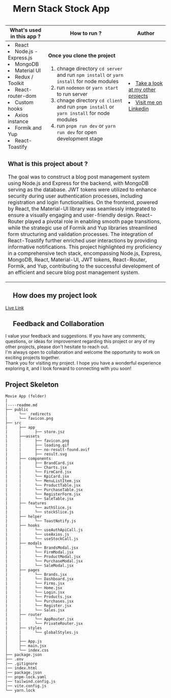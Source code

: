 <div id="user-content-toc">
  <ul align="left">
    <summary><h1 style="display: inline-block">Mern Stack Stock App</h1></summary>
  </ul>
</div>

<table>
   <thead>
        <tr>
            <th>What's used in this app ?</th>
            <th>How to run ?</th>
            <th>Author</th>
        </tr>
    </thead>
  <tbody>
  <tr>
    <td> 
      <li> React
      <li> Node.js - Express.js
      <li> MongoDB
      <li> Material UI
      <li> Redux / Toolkit
      <li> React-router-dom    
      <li> Custom hooks  
      <li> Axios instance
      <li> Formik and Yup
      <li> React-Toastify
    </td>
    <td>  <h4>Once you clone the project</h4>  

 1) chnage directory `cd server`  and run  `npm install` or `yarn install` for node modules
 2) run `nodemon` or `yarn start` to run server
 3) chnage directory `cd client`  and run  `pnpm install` or `yarn install` for node modules
 4) run `pnpm run dev` or `yarn run dev` for open development stage
   </td>
    <td> <li> <a href="https://github.com/AliDurul" target="_blank">Take a look at my other projects</a> <li> <a href="https://www.linkedin.com/in/ali-durul/" target="_blank">Visit me on Linkedin</a> 
  </tr>
  <tr>
    <td colspan="3"><h3>What is this project about ?</h3> 
<p>
The goal was to construct a blog post management system using Node.js and Express for the backend, with MongoDB serving as the database. JWT tokens were utilized to enhance security during user authentication processes, including registration and login functionalities. On the frontend, powered by React, the Material-UI library was seamlessly integrated to ensure a visually engaging and user-friendly design. React-Router played a pivotal role in enabling smooth page transitions, while the strategic use of Formik and Yup libraries streamlined form structuring and validation processes. The integration of React-Toastify further enriched user interactions by providing informative notifications. This project highlighted my proficiency in a comprehensive tech stack, encompassing Node.js, Express, MongoDB, React, Material-UI, JWT tokens, React-Router, Formik, and Yup, contributing to the successful development of an efficient and secure blog post management system.</p>
    </td>
  </tr>
      </tbody>
</table>




<div id="user-content-toc">
  <ul align="left">
    <summary><h2>How does my project look</h2></summary>
  </ul>
</div>


[Live Link]()


<div id="user-content-toc">
  <ul align="left">
    <summary><h2>Feedback and Collaboration</h2></summary>
  </ul>
</div>
I value your feedback and suggestions. If you have any comments, questions, or ideas for improvement regarding this project or any of my other projects, please don't hesitate to reach out.<br>
I'm always open to collaboration and welcome the opportunity to work on exciting projects together.<br>
Thank you for visiting my project. I hope you have a wonderful experience exploring it, and I look forward to connecting with you soon!




## Project Skeleton

```
Movie App (folder)
|
|----readme.md    
├── public
│     └── _redirects
|     └── favicon.png
├── src
|     ├── app
|     |      ├── store.jsz
|     ├──assets
|     |      ├── favicon.png
|     |      ├── loading.gif
|     |      ├── no-result-found.avif
|     |      ├── result.svg
|     ├── components
|     |      ├── BrandCard.jsx
|     |      └── Charts.jsx
|     |      └── FirmCard.jsx
|     |      └── KpiCard.jsx
|     |      └── MenuListItem.jsx
|     |      └── ProductTable.jsx
|     |      └── PurchaseTable.jsx
|     |      └── RegisterForm.jsx
|     |      └── SaleTable.jsx
|     ├── features
|     |      └── authSlice.js
|     |      └── stockSlice.js
|     ├── helper
|     |      └── ToastNotify.js
|     ├── hooks
|     |      └── useAuthApiCall.js
|     |      └── useAxios.js
|     |      └── useStockCall.js
|     ├── modals
|     |      └── BrandsModal.jsx  
|     |      └── FirmModal.jsx
|     |      └── ProductModal.jsx
|     |      └── PurchaseModal.jsx
|     |      └── SaleModal.jsx
|     ├── pages
|     |      └── Brands.jsx
|     |      └── Dashboard.jsx
|     |      └── Firms.jsx
|     |      └── Home.jsx
|     |      └── Login.jsx
|     |      └── Products.jsx
|     |      └── Purchases.jsx
|     |      └── Register.jsx
|     |      └── Sales.jsx
|     ├── router
|     |      └── AppRouter.jsx
|     |      └── PrivateRouter.jsx
|     ├── styles
|     |      └── globalStyles.js
|     |
│     ├── App.js
│     ├── main.jsx
│     └── index.css
├── package.json
├── .env
|── .gitignore
|── index.html
|── package.json
|── pnpm-lock.yaml
|── tailwind.config.js
|── vite.config.js
└── yarn.lock
```
